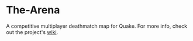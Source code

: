 # The-Arena

A competitive multiplayer deathmatch map for Quake.
For more info, check out the project's [wiki](https://github.com/KeaporaTheOwl/Quake-Multiplayer-Map/wiki).
